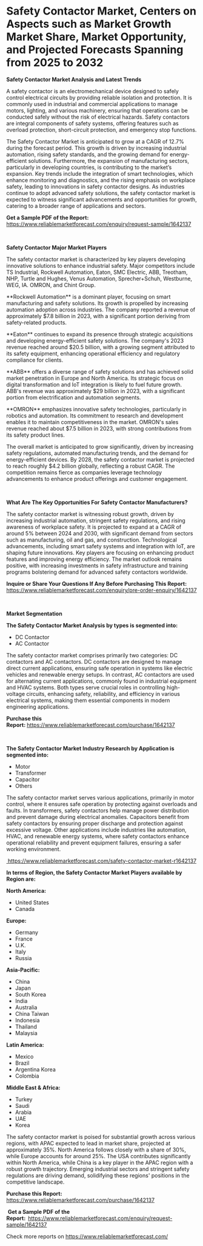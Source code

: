 <p><h1>Safety Contactor Market, Centers on Aspects such as Market Growth Market Share, Market Opportunity, and Projected Forecasts Spanning from 2025 to 2032</h1></p><p><strong>Safety Contactor Market Analysis and Latest Trends</strong></p>
<p><p>A safety contactor is an electromechanical device designed to safely control electrical circuits by providing reliable isolation and protection. It is commonly used in industrial and commercial applications to manage motors, lighting, and various machinery, ensuring that operations can be conducted safely without the risk of electrical hazards. Safety contactors are integral components of safety systems, offering features such as overload protection, short-circuit protection, and emergency stop functions.</p><p>The Safety Contactor Market is anticipated to grow at a CAGR of 12.7% during the forecast period. This growth is driven by increasing industrial automation, rising safety standards, and the growing demand for energy-efficient solutions. Furthermore, the expansion of manufacturing sectors, particularly in developing countries, is contributing to the market’s expansion. Key trends include the integration of smart technologies, which enhance monitoring and diagnostics, and the rising emphasis on workplace safety, leading to innovations in safety contactor designs. As industries continue to adopt advanced safety solutions, the safety contactor market is expected to witness significant advancements and opportunities for growth, catering to a broader range of applications and sectors.</p></p>
<p><strong>Get a Sample PDF of the Report:&nbsp;</strong> <a href="https://www.reliablemarketforecast.com/enquiry/request-sample/1642137?utm_campaign=2296&utm_medium=2&utm_source=Github&utm_content=ia&utm_term=11022025&utm_id=safety-contactor">https://www.reliablemarketforecast.com/enquiry/request-sample/1642137</a></p>
<p>&nbsp;</p>
<p><strong>Safety Contactor Major Market Players</strong></p>
<p><p>The safety contactor market is characterized by key players developing innovative solutions to enhance industrial safety. Major competitors include TS Industrial, Rockwell Automation, Eaton, SMC Electric, ABB, Treotham, NHP, Turtle and Hughes, Venus Automation, Sprecher+Schuh, Westburne, WEG, IA. OMRON, and Chint Group.</p><p>**Rockwell Automation** is a dominant player, focusing on smart manufacturing and safety solutions. Its growth is propelled by increasing automation adoption across industries. The company reported a revenue of approximately $7.8 billion in 2023, with a significant portion deriving from safety-related products.</p><p>**Eaton** continues to expand its presence through strategic acquisitions and developing energy-efficient safety solutions. The company's 2023 revenue reached around $20.5 billion, with a growing segment attributed to its safety equipment, enhancing operational efficiency and regulatory compliance for clients.</p><p>**ABB** offers a diverse range of safety solutions and has achieved solid market penetration in Europe and North America. Its strategic focus on digital transformation and IoT integration is likely to fuel future growth. ABB's revenue was approximately $29 billion in 2023, with a significant portion from electrification and automation segments.</p><p>**OMRON** emphasizes innovative safety technologies, particularly in robotics and automation. Its commitment to research and development enables it to maintain competitiveness in the market. OMRON's sales revenue reached about $7.5 billion in 2023, with strong contributions from its safety product lines.</p><p>The overall market is anticipated to grow significantly, driven by increasing safety regulations, automated manufacturing trends, and the demand for energy-efficient devices. By 2028, the safety contactor market is projected to reach roughly $4.2 billion globally, reflecting a robust CAGR. The competition remains fierce as companies leverage technology advancements to enhance product offerings and customer engagement.</p></p>
<p>&nbsp;</p>
<p><strong>What Are The Key Opportunities For Safety Contactor Manufacturers?</strong></p>
<p><p>The safety contactor market is witnessing robust growth, driven by increasing industrial automation, stringent safety regulations, and rising awareness of workplace safety. It is projected to expand at a CAGR of around 5% between 2024 and 2030, with significant demand from sectors such as manufacturing, oil and gas, and construction. Technological advancements, including smart safety systems and integration with IoT, are shaping future innovations. Key players are focusing on enhancing product features and improving energy efficiency. The market outlook remains positive, with increasing investments in safety infrastructure and training programs bolstering demand for advanced safety contactors worldwide.</p></p>
<p><strong>Inquire or Share Your Questions If Any Before Purchasing This Report:</strong> <a href="https://www.reliablemarketforecast.com/enquiry/pre-order-enquiry/1642137?utm_campaign=2296&utm_medium=2&utm_source=Github&utm_content=ia&utm_term=11022025&utm_id=safety-contactor">https://www.reliablemarketforecast.com/enquiry/pre-order-enquiry/1642137</a></p>
<p>&nbsp;</p>
<p><strong>Market Segmentation</strong></p>
<p><strong>The Safety Contactor Market Analysis by types is segmented into:</strong></p>
<p><ul><li>DC Contactor</li><li>AC Contactor</li></ul></p>
<p><p>The safety contactor market comprises primarily two categories: DC contactors and AC contactors. DC contactors are designed to manage direct current applications, ensuring safe operation in systems like electric vehicles and renewable energy setups. In contrast, AC contactors are used for alternating current applications, commonly found in industrial equipment and HVAC systems. Both types serve crucial roles in controlling high-voltage circuits, enhancing safety, reliability, and efficiency in various electrical systems, making them essential components in modern engineering applications.</p></p>
<p><strong>Purchase this Report:&nbsp;</strong><a href="https://www.reliablemarketforecast.com/purchase/1642137?utm_campaign=2296&utm_medium=2&utm_source=Github&utm_content=ia&utm_term=11022025&utm_id=safety-contactor">https://www.reliablemarketforecast.com/purchase/1642137</a></p>
<p>&nbsp;</p>
<p><strong>The Safety Contactor Market Industry Research by Application is segmented into:</strong></p>
<p><ul><li>Motor</li><li>Transformer</li><li>Capacitor</li><li>Others</li></ul></p>
<p><p>The safety contactor market serves various applications, primarily in motor control, where it ensures safe operation by protecting against overloads and faults. In transformers, safety contactors help manage power distribution and prevent damage during electrical anomalies. Capacitors benefit from safety contactors by ensuring proper discharge and protection against excessive voltage. Other applications include industries like automation, HVAC, and renewable energy systems, where safety contactors enhance operational reliability and prevent equipment failures, ensuring a safer working environment.</p></p>
<p><a href="https://www.reliablemarketforecast.com/safety-contactor-market-r1642137?utm_campaign=2296&utm_medium=2&utm_source=Github&utm_content=ia&utm_term=11022025&utm_id=safety-contactor">&nbsp;https://www.reliablemarketforecast.com/safety-contactor-market-r1642137</a></p>
<p><strong>In terms of Region, the Safety Contactor Market Players available by Region are:</strong></p>
<p>
    <p> <strong> North America: </strong>
        <ul>
            <li>United States</li>
            <li>Canada</li>
        </ul>
        </p> 
    <p> <strong> Europe: </strong>
        <ul>
            <li>Germany</li>
            <li>France</li>
            <li>U.K.</li>
            <li>Italy</li>
            <li>Russia</li>
        </ul>
        </p> 
    <p> <strong> Asia-Pacific: </strong>
        <ul>
            <li>China</li>
            <li>Japan</li>
            <li>South Korea</li>
            <li>India</li>
            <li>Australia</li>
            <li>China Taiwan</li>
            <li>Indonesia</li>
            <li>Thailand</li>
            <li>Malaysia</li>
        </ul>
        </p> 
    <p> <strong> Latin America: </strong>
        <ul>
            <li>Mexico</li>
            <li>Brazil</li>
            <li>Argentina Korea</li>
            <li>Colombia</li>
        </ul>
        </p> 
    <p> <strong> Middle East & Africa: </strong>
        <ul>
            <li>Turkey</li>
            <li>Saudi</li>
            <li>Arabia</li>
            <li>UAE</li>
            <li>Korea</li>
        </ul>
    </p>
    </p>
<p><p>The safety contactor market is poised for substantial growth across various regions, with APAC expected to lead in market share, projected at approximately 35%. North America follows closely with a share of 30%, while Europe accounts for around 25%. The USA contributes significantly within North America, while China is a key player in the APAC region with a robust growth trajectory. Emerging industrial sectors and stringent safety regulations are driving demand, solidifying these regions' positions in the competitive landscape.</p></p>
<p><strong>Purchase this Report: </strong><a href="https://www.reliablemarketforecast.com/purchase/1642137?utm_campaign=2296&utm_medium=2&utm_source=Github&utm_content=ia&utm_term=11022025&utm_id=safety-contactor">https://www.reliablemarketforecast.com/purchase/1642137</a></p>
<p>&nbsp;<strong>Get a Sample PDF of the Report:&nbsp;&nbsp;</strong><a href="https://www.reliablemarketforecast.com/enquiry/request-sample/1642137?utm_campaign=2296&utm_medium=2&utm_source=Github&utm_content=ia&utm_term=11022025&utm_id=safety-contactor">https://www.reliablemarketforecast.com/enquiry/request-sample/1642137</a></p>
<p><strong></strong></p>
<p>Check more reports on <a href="https://www.reliablemarketforecast.com/?utm_campaign=2296&utm_medium=2&utm_source=Github&utm_content=ia&utm_term=11022025&utm_id=safety-contactor">https://www.reliablemarketforecast.com/</a></p>